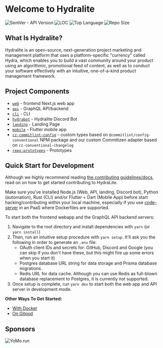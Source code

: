 # Welcome to Hydralite

![SemVer - API Version](https://img.shields.io/badge/version-1.0.0--pre--alpha-ff69b4)
![LOC](https://img.shields.io/tokei/lines/github/hydralite/hydralite?color=white&label=lines%20of%20code)
![Top Language](https://img.shields.io/github/languages/top/hydralite/hydralite?color=%230xfffff)
![Repo Size](https://img.shields.io/github/repo-size/hydralite/hydralite?color=orange)

## What Is Hydralite?

Hydralite is an open-source, next-generation project marketing and management platform that uses a platform-specific "currency" called Hydra, which enables you to build a vast community around your product using an algorithmic, promotional feed of content, as well as to conduct your software effectively with an intuitive, one-of-a-kind product management framework.

## Project Components

- [`web`](./web) - frontend Next.js web app
- [`api`](./api) - GraphQL API/backend
- [`cli`](./cli) - CLI
- [`hydrabot`](./hydrabot) - Hydralite Discord Bot
- [`landing`](./landing) - Landing Page
- [`mobile`](./mobile) - Flutter mobile app
- [`cz-commitlint-config`](./cz-commitlint-config) - custom types based on `@commitlint/config-conventional` NPM package and our custom Commitizen adapter based on `cz-conventional-changelog`
- [`repo:prototypes`](https://github.com/hydralite/prototypes) - Prototypes

## Quick Start for Development

Although we highly recommend reading [the contributing guidelines/docs](https://github.com/hydralite/hydralite/blob/dev/CONTRIBUTING.md), read on on how to get started contributing to HydraLite.

Make sure you've installed Node.js (Web, API, landing, Discord bot), Python (automation), Rust (CLI) and/or Flutter + Dart (Mobile App) before start hacking/contributing within your local machine, especially if you use [code-server](https://github.com/cdr/code-server) in an PaaS where Dockerfiles are supported.

To start both the frontend webapp and the GraphQL API backend servers:

1. Navigate to the root directory and install dependencies with `yarn` (or `yarn install`)
2. Then, run an intuitive setup procedure with `yarn setup`. It'll ask you the following in order to generate an `.env` file:
    - OAuth client IDs and secrets for: GitHub, Discord and Google (you can skip if you don't have these, but this might fire up some errors when you start it)
    - Postgres database URL string for data storage and Prisma database migrations.
    - Redis URL for data cache. Although you can use Redis as full-blown database replacement to Postgres, it is currently not supported.
3. Once setup is complete, run `yarn dev` to start both the web app and API server in development mode.

**Other Ways To Get Started:**

- [With Docker](https://github.com/hydralite/hydralite/blob/dev/CONTRIBUTING.md#using-docker)
- [On Gitpod](https://github.com/hydralite/hydralite/blob/dev/CONTRIBUTING.md#using-gitpod)

## Sponsors

![YoMo.run](https://github.com/hydralite/hydralite/blob/dev/assets/sponsors/yomo.png?raw=true)
